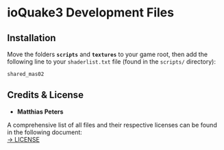 # ioQuake3 Development Files

## Installation

Move the folders **`scripts`** and **`textures`** to your game root, then add the following line to your `shaderlist.txt` file (found in the `scripts/` directory):

```
shared_mas02
```

## Credits & License
- **Matthias Peters**

A comprehensive list of all files and their respective licenses can be found in the following document: </br>
[→ LICENSE](LICENSE)
